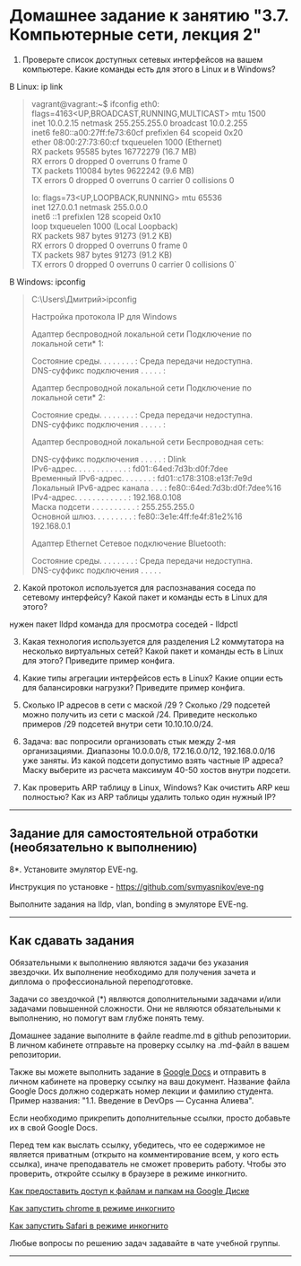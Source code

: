 # Домашнее задание к занятию "3.7. Компьютерные сети, лекция 2"

1. Проверьте список доступных сетевых интерфейсов на вашем компьютере. Какие команды есть для этого в Linux и в Windows?



В Linux: ip link

>vagrant@vagrant:~$ ifconfig
>   eth0: flags=4163<UP,BROADCAST,RUNNING,MULTICAST>  mtu 1500  
>            inet 10.0.2.15  netmask 255.255.255.0  broadcast 10.0.2.255  
>            inet6 fe80::a00:27ff:fe73:60cf  prefixlen 64  scopeid 0x20<link>  
>            ether 08:00:27:73:60:cf  txqueuelen 1000  (Ethernet)  
>            RX packets 95585  bytes 16772279 (16.7 MB)  
>            RX errors 0  dropped 0  overruns 0  frame 0  
>            TX packets 110084  bytes 9622242 (9.6 MB)  
>            TX errors 0  dropped 0 overruns 0  carrier 0  collisions 0  
>            
>   lo: flags=73<UP,LOOPBACK,RUNNING>  mtu 65536  
>            inet 127.0.0.1  netmask 255.0.0.0  
>            inet6 ::1  prefixlen 128  scopeid 0x10<host>  
>            loop  txqueuelen 1000  (Local Loopback)  
>            RX packets 987  bytes 91273 (91.2 KB)  
>            RX errors 0  dropped 0  overruns 0  frame 0  
>            TX packets 987  bytes 91273 (91.2 KB)  
>            TX errors 0  dropped 0 overruns 0  carrier 0  collisions 0`  


В Windows: ipconfig


>C:\Users\Дмитрий>ipconfig  
>  
>Настройка протокола IP для Windows  
>  
>Адаптер беспроводной локальной сети Подключение по локальной сети* 1:  
>  
>   Состояние среды. . . . . . . . : Среда передачи недоступна.  
>   DNS-суффикс подключения . . . . . :  
>  
>Адаптер беспроводной локальной сети Подключение по локальной сети* 2:  
>  
>   Состояние среды. . . . . . . . : Среда передачи недоступна.  
>   DNS-суффикс подключения . . . . . :  
>  
>Адаптер беспроводной локальной сети Беспроводная сеть:  
>  
>   DNS-суффикс подключения . . . . . : Dlink  
>   IPv6-адрес. . . . . . . . . . . . : fd01::64ed:7d3b:d0f:7dee  
>   Временный IPv6-адрес. . . . . . . : fd01::c178:3108:e13f:7e9d  
>   Локальный IPv6-адрес канала . . . : fe80::64ed:7d3b:d0f:7dee%16  
>   IPv4-адрес. . . . . . . . . . . . : 192.168.0.108  
>   Маска подсети . . . . . . . . . . : 255.255.255.0   
>   Основной шлюз. . . . . . . . . : fe80::3e1e:4ff:fe4f:81e2%16  
>                                       192.168.0.1  
>  
>Адаптер Ethernet Сетевое подключение Bluetooth:  
>  
>   Состояние среды. . . . . . . . : Среда передачи недоступна.  
>   DNS-суффикс подключения . . . . .   

2. Какой протокол используется для распознавания соседа по сетевому интерфейсу? Какой пакет и команды есть в Linux для этого?



нужен пакет lldpd
команда для просмотра соседей - lldpctl


3. Какая технология используется для разделения L2 коммутатора на несколько виртуальных сетей? Какой пакет и команды есть в Linux для этого? Приведите пример конфига.

4. Какие типы агрегации интерфейсов есть в Linux? Какие опции есть для балансировки нагрузки? Приведите пример конфига.

5. Сколько IP адресов в сети с маской /29 ? Сколько /29 подсетей можно получить из сети с маской /24. Приведите несколько примеров /29 подсетей внутри сети 10.10.10.0/24.

6. Задача: вас попросили организовать стык между 2-мя организациями. Диапазоны 10.0.0.0/8, 172.16.0.0/12, 192.168.0.0/16 уже заняты. Из какой подсети допустимо взять частные IP адреса? Маску выберите из расчета максимум 40-50 хостов внутри подсети.

7. Как проверить ARP таблицу в Linux, Windows? Как очистить ARP кеш полностью? Как из ARP таблицы удалить только один нужный IP?



 ---
## Задание для самостоятельной отработки (необязательно к выполнению)

 8*. Установите эмулятор EVE-ng.
 
 Инструкция по установке - https://github.com/svmyasnikov/eve-ng

 Выполните задания на lldp, vlan, bonding в эмуляторе EVE-ng. 
 
 ---

## Как сдавать задания

Обязательными к выполнению являются задачи без указания звездочки. Их выполнение необходимо для получения зачета и диплома о профессиональной переподготовке.

Задачи со звездочкой (*) являются дополнительными задачами и/или задачами повышенной сложности. Они не являются обязательными к выполнению, но помогут вам глубже понять тему.

Домашнее задание выполните в файле readme.md в github репозитории. В личном кабинете отправьте на проверку ссылку на .md-файл в вашем репозитории.

Также вы можете выполнить задание в [Google Docs](https://docs.google.com/document/u/0/?tgif=d) и отправить в личном кабинете на проверку ссылку на ваш документ.
Название файла Google Docs должно содержать номер лекции и фамилию студента. Пример названия: "1.1. Введение в DevOps — Сусанна Алиева".

Если необходимо прикрепить дополнительные ссылки, просто добавьте их в свой Google Docs.

Перед тем как выслать ссылку, убедитесь, что ее содержимое не является приватным (открыто на комментирование всем, у кого есть ссылка), иначе преподаватель не сможет проверить работу. Чтобы это проверить, откройте ссылку в браузере в режиме инкогнито.

[Как предоставить доступ к файлам и папкам на Google Диске](https://support.google.com/docs/answer/2494822?hl=ru&co=GENIE.Platform%3DDesktop)

[Как запустить chrome в режиме инкогнито ](https://support.google.com/chrome/answer/95464?co=GENIE.Platform%3DDesktop&hl=ru)

[Как запустить  Safari в режиме инкогнито ](https://support.apple.com/ru-ru/guide/safari/ibrw1069/mac)

Любые вопросы по решению задач задавайте в чате учебной группы.

---
